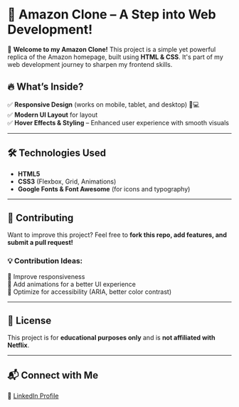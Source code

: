 # 🛒 Amazon Clone – A Step into Web Development!  

🚀 **Welcome to my Amazon Clone!** This project is a simple yet powerful replica of the Amazon homepage, built using **HTML & CSS**. It's part of my web development journey to sharpen my frontend skills.  

## 🔥 What’s Inside?  
✅ **Responsive Design** (works on mobile, tablet, and desktop)  📱💻  
✅ **Modern UI Layout** for layout  
✅ **Hover Effects & Styling** – Enhanced user experience with smooth visuals  

---

## 🛠️ Technologies Used  

- **HTML5**  
- **CSS3** (Flexbox, Grid, Animations)  
- **Google Fonts & Font Awesome** (for icons and typography)  

---

## 🤝 Contributing  

Want to improve this project? Feel free to **fork this repo, add features, and submit a pull request!**  

### 💡 Contribution Ideas:  
🔹 Improve responsiveness  
🔹 Add animations for a better UI experience  
🔹 Optimize for accessibility (ARIA, better color contrast)  

---

## 📜 License  

This project is for **educational purposes only** and is **not affiliated with Netflix**.  

---

## 📬 Connect with Me  

💼 [LinkedIn Profile](https://www.linkedin.com/in/md-s-14aa3127a) 
